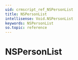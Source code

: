 ```yaml
---
uid: crmscript_ref_NSPersonList
title: NSPersonList
intellisense: Void.NSPersonList
keywords: NSPersonList
so.topic: reference
---
```


# NSPersonList
